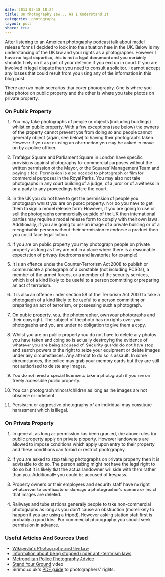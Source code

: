 ```yaml
---
date: 2013-02-18 18:24
title: UK Photography Law... As I Understand It
categories: photography
layout: post
share: true
---
```


After listening to an American photography podcast talk about model release forms I decided to look into the situation here in the UK. Below is my understanding of the UK law and your rights as a photographer. However I have no legal expertise, this is not a legal document and you certainly shouldn't rely on it as part of your defence if you end up in court. If you are involved in legal dispute then you need to consult a solicitor. I cannot accept any losses that could result from you using any of the information in this blog post.

There are two main scenarios that cover photography. One is where you take photos on public property and the other is where you take photos on private property.

### On Public Property

1. You may take photographs of people or objects (including buildings) whilst on public property. With a few exceptions (see below) the owners of the property cannot prevent you from doing so and people cannot generally object (again, see below) to having their photographs taken. However if you are causing an obstruction you may be asked to move on by a police officer.

2. Trafalgar Square and Parliament Square in London have specific provisions against photography for commercial purposes without the written permission of the Mayor, or the Squares' Management Team and paying a fee. Permission is also needed to photograph or film for commercial purposes in the Royal Parks. You may also not take photographs in any court building of a judge, of a juror or of a witness in or a party to any proceedings before the court.

3. In the UK you do not have to get the permission of people you photograph whilst you are on public property. Nor do you have to get them to sign a model release form. However, if you are going to use or sell the photographs commercially outside of the UK then international parties may require a model release form to comply with their own laws. Additionally, if you are going to use an image of a private building or of a recognisable person without their permission to endorse a product then you could face legal action.

4. If you are on public property you may photograph people on private property as long as they are not in a place where there is a reasonable expectation of privacy (bedrooms and lavatories for example).

5. It is an offence under the Counter-Terrorism Act 2008 to publish or communicate a photograph of a constable (not including PCSOs), a member of the armed forces, or a member of the security services, which is of a kind likely to be useful to a person committing or preparing an act of terrorism.

6. It is also an offence under section 58 of the Terrorism Act 2000 to take a photograph of a kind likely to be useful to a person committing or preparing an act of terrorism, or possessing such a photograph.

7. On public property, you, the photographer, own your photographs and their copyright. The subject of the photo has no rights over your photographs and you are under no obligation to give them a copy.

8. Whilst you are on public property you do not have to delete any photos you have taken and doing so is actually destroying the evidence of whatever you are being accused of. Security guards do not have stop and search powers or the right to seize your equipment or delete images under any circumstances. Any attempt to do so is assault. In some circumstances, the police may grab your memory cards but they are still not authorised to delete any images.

9. You do not need a special license to take a photograph if you are on freely accessible public property.

10. You can photograph minors/children as long as the images are not obscene or indecent.

11. Persistent or aggressive photography of an individual may constitute harassment which is illegal.

### On Private Property

1. In general, as long as permission has been granted, the above rules for public property apply on private property. However landowners are allowed to impose conditions which apply upon entry to their property and these conditions can forbid or restrict photography.

2. If you are asked to stop taking photographs on private property then it is advisable to do so. The person asking might not have the legal right to do so but it is likely that the actual landowner will side with them rather than you. Additionally you could be accused of trespass.

3. Property owners or their employees and security staff have no right whatsoever to confiscate or damage a photographer's camera or insist that images are deleted.

4. Railways and tube stations generally people to take non-commercial photographs as long as you don't cause an obstruction (more likely to happen if you are using a tripod). However asking station staff first is probably a good idea. For commercial photography you should seek permission in advance.


### Useful Articles And Sources Used

* [Wikipedia's Photography and the Law](http://en.wikipedia.org/wiki/Photography_and_the_law)
* [Information about being stopped under anti-terrorism laws](http://www.urban75.org/photos/photographers-rights-anti-terrorism.html)
* [Metropolitan Police Photography Advice](http://www.met.police.uk/about/photography.htm)
* [Stand Your Ground](http://lfph.org/diary/stand-your-ground) video
* Sirimo.co.uk's [PDF guide](http://www.sirimo.co.uk/2009/05/14/uk-photographers-rights-v2) to photographers' rights.

